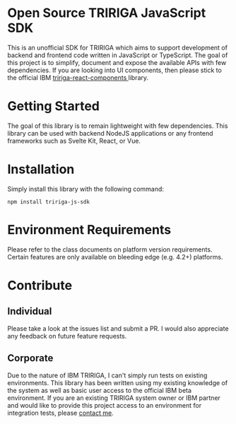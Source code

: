 # Open Source TRIRIGA JavaScript SDK

This is an unofficial SDK for TRIRIGA which aims to support development of
backend and frontend code written in JavaScript or TypeScript. The goal of this
project is to simplify, document and expose the available APIs with few
dependencies. If you are looking into UI components, then please stick to the
official IBM
[tririga-react-components ](https://www.npmjs.com/package/@tririga/tririga-react-components)
library.

# Getting Started

The goal of this library is to remain lightweight with few dependencies. This
library can be used with backend NodeJS applications or any frontend frameworks
such as Svelte Kit, React, or Vue.

# Installation

Simply install this library with the following command:

```
npm install tririga-js-sdk
```

# Environment Requirements

Please refer to the class documents on platform version requirements. Certain
features are only available on bleeding edge (e.g. 4.2+) platforms.

# Contribute

## Individual

Please take a look at the issues list and submit a PR. I would also appreciate
any feedback on future feature requests.

## Corporate

Due to the nature of IBM TRIRIGA, I can't simply run tests on existing
environments. This library has been written using my existing knowledge of the
system as well as basic user access to the official IBM beta environment. If you
are an existing TRIRIGA system owner or IBM partner and would like to provide
this project access to an environment for integration tests, please
[contact me](mailto:amir@karbasi.dev).
